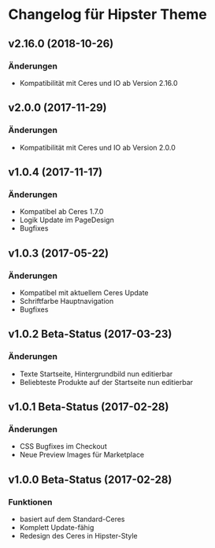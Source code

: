 # Changelog für Hipster Theme

## v2.16.0 (2018-10-26)

### Änderungen
- Kompatibilität mit Ceres und IO ab Version 2.16.0

## v2.0.0 (2017-11-29)

### Änderungen
- Kompatibilität mit Ceres und IO ab Version 2.0.0

## v1.0.4 (2017-11-17)

### Änderungen
- Kompatibel ab Ceres 1.7.0
- Logik Update im PageDesign
- Bugfixes

## v1.0.3 (2017-05-22)

### Änderungen
- Kompatibel mit aktuellem Ceres Update
- Schriftfarbe Hauptnavigation
- Bugfixes

## v1.0.2 Beta-Status (2017-03-23)

### Änderungen
- Texte Startseite, Hintergrundbild nun editierbar
- Beliebteste Produkte auf der Startseite nun editierbar

## v1.0.1 Beta-Status (2017-02-28)

### Änderungen
- CSS Bugfixes im Checkout
- Neue Preview Images für Marketplace

## v1.0.0 Beta-Status (2017-02-28)

### Funktionen
- basiert auf dem Standard-Ceres
- Komplett Update-fähig
- Redesign des Ceres in Hipster-Style
